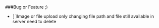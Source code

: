###Bug or Feature ;)
- [ ]Image or file upload only changing file path and file still available in server need to delete